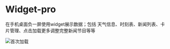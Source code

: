 # Widget-pro
在手机桌面负一屏使用widget展示数据；包括 天气信息、时刻表、新闻列表、卡片管理、点击加载更多调整完整新闻节目等等

![首次加载](http://plq4v341l.bkt.clouddn.com/default.png)
